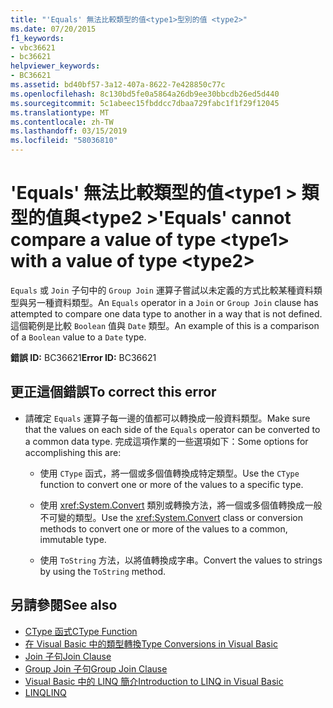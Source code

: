 ```yaml
---
title: "'Equals' 無法比較類型的值<type1>型別的值 <type2>"
ms.date: 07/20/2015
f1_keywords:
- vbc36621
- bc36621
helpviewer_keywords:
- BC36621
ms.assetid: bd40bf57-3a12-407a-8622-7e428850c77c
ms.openlocfilehash: 8c130bd5fe0a5864a26db9ee30bbcdb26ed5d440
ms.sourcegitcommit: 5c1abeec15fbddcc7dbaa729fabc1f1f29f12045
ms.translationtype: MT
ms.contentlocale: zh-TW
ms.lasthandoff: 03/15/2019
ms.locfileid: "58036810"
---
```

# <a name="equals-cannot-compare-a-value-of-type-type1-with-a-value-of-type-type2"></a><span data-ttu-id="384b9-102">'Equals' 無法比較類型的值\<type1 > 類型的值與\<type2 ></span><span class="sxs-lookup"><span data-stu-id="384b9-102">'Equals' cannot compare a value of type \<type1> with a value of type \<type2></span></span>
<span data-ttu-id="384b9-103">`Equals` 或 `Join` 子句中的 `Group Join` 運算子嘗試以未定義的方式比較某種資料類型與另一種資料類型。</span><span class="sxs-lookup"><span data-stu-id="384b9-103">An `Equals` operator in a `Join` or `Group Join` clause has attempted to compare one data type to another in a way that is not defined.</span></span> <span data-ttu-id="384b9-104">這個範例是比較 `Boolean` 值與 `Date` 類型。</span><span class="sxs-lookup"><span data-stu-id="384b9-104">An example of this is a comparison of a `Boolean` value to a `Date` type.</span></span>  
  
 <span data-ttu-id="384b9-105">**錯誤 ID:** BC36621</span><span class="sxs-lookup"><span data-stu-id="384b9-105">**Error ID:** BC36621</span></span>  
  
## <a name="to-correct-this-error"></a><span data-ttu-id="384b9-106">更正這個錯誤</span><span class="sxs-lookup"><span data-stu-id="384b9-106">To correct this error</span></span>  
  
-   <span data-ttu-id="384b9-107">請確定 `Equals` 運算子每一邊的值都可以轉換成一般資料類型。</span><span class="sxs-lookup"><span data-stu-id="384b9-107">Make sure that the values on each side of the `Equals` operator can be converted to a common data type.</span></span> <span data-ttu-id="384b9-108">完成這項作業的一些選項如下：</span><span class="sxs-lookup"><span data-stu-id="384b9-108">Some options for accomplishing this are:</span></span>  
  
    -   <span data-ttu-id="384b9-109">使用 `CType` 函式，將一個或多個值轉換成特定類型。</span><span class="sxs-lookup"><span data-stu-id="384b9-109">Use the `CType` function to convert one or more of the values to a specific type.</span></span>  
  
    -   <span data-ttu-id="384b9-110">使用 <xref:System.Convert> 類別或轉換方法，將一個或多個值轉換成一般不可變的類型。</span><span class="sxs-lookup"><span data-stu-id="384b9-110">Use the <xref:System.Convert> class or conversion methods to convert one or more of the values to a common, immutable type.</span></span>  
  
    -   <span data-ttu-id="384b9-111">使用 `ToString` 方法，以將值轉換成字串。</span><span class="sxs-lookup"><span data-stu-id="384b9-111">Convert the values to strings by using the `ToString` method.</span></span>  
  
## <a name="see-also"></a><span data-ttu-id="384b9-112">另請參閱</span><span class="sxs-lookup"><span data-stu-id="384b9-112">See also</span></span>

- [<span data-ttu-id="384b9-113">CType 函式</span><span class="sxs-lookup"><span data-stu-id="384b9-113">CType Function</span></span>](../../visual-basic/language-reference/functions/ctype-function.md)
- [<span data-ttu-id="384b9-114">在 Visual Basic 中的類型轉換</span><span class="sxs-lookup"><span data-stu-id="384b9-114">Type Conversions in Visual Basic</span></span>](../../visual-basic/programming-guide/language-features/data-types/type-conversions.md)
- [<span data-ttu-id="384b9-115">Join 子句</span><span class="sxs-lookup"><span data-stu-id="384b9-115">Join Clause</span></span>](../../visual-basic/language-reference/queries/join-clause.md)
- [<span data-ttu-id="384b9-116">Group Join 子句</span><span class="sxs-lookup"><span data-stu-id="384b9-116">Group Join Clause</span></span>](../../visual-basic/language-reference/queries/group-join-clause.md)
- [<span data-ttu-id="384b9-117">Visual Basic 中的 LINQ 簡介</span><span class="sxs-lookup"><span data-stu-id="384b9-117">Introduction to LINQ in Visual Basic</span></span>](../../visual-basic/programming-guide/language-features/linq/introduction-to-linq.md)
- [<span data-ttu-id="384b9-118">LINQ</span><span class="sxs-lookup"><span data-stu-id="384b9-118">LINQ</span></span>](../../visual-basic/programming-guide/language-features/linq/index.md)
